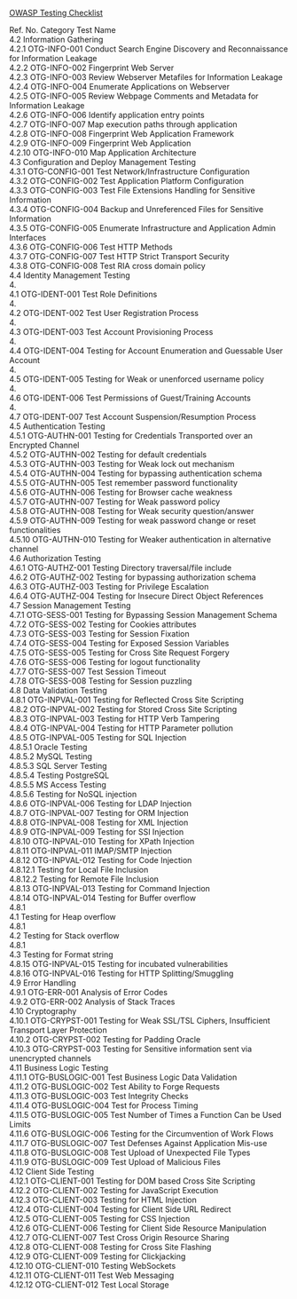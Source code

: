 [OWASP Testing Checklist](https://www.owasp.org/index.php/Testing_Checklist)


Ref. No.	Category	Test Name
<br>4.2		Information Gathering
<br>4.2.1	OTG-INFO-001	Conduct Search Engine Discovery and Reconnaissance for Information Leakage
<br>4.2.2	OTG-INFO-002	Fingerprint Web Server
<br>4.2.3	OTG-INFO-003	Review Webserver Metafiles for Information Leakage
<br>4.2.4	OTG-INFO-004	Enumerate Applications on Webserver
<br>4.2.5	OTG-INFO-005	Review Webpage Comments and Metadata for Information Leakage
<br>4.2.6	OTG-INFO-006	Identify application entry points
<br>4.2.7	OTG-INFO-007	Map execution paths through application
<br>4.2.8	OTG-INFO-008	Fingerprint Web Application Framework
<br>4.2.9	OTG-INFO-009	Fingerprint Web Application
<br>4.2.10	OTG-INFO-010	Map Application Architecture
<br>4.3		Configuration and Deploy Management Testing
<br>4.3.1	OTG-CONFIG-001	Test Network/Infrastructure Configuration
<br>4.3.2	OTG-CONFIG-002	Test Application Platform Configuration
<br>4.3.3	OTG-CONFIG-003	Test File Extensions Handling for Sensitive Information
<br>4.3.4	OTG-CONFIG-004	Backup and Unreferenced Files for Sensitive Information
<br>4.3.5	OTG-CONFIG-005	Enumerate Infrastructure and Application Admin Interfaces
<br>4.3.6	OTG-CONFIG-006	Test HTTP Methods
<br>4.3.7	OTG-CONFIG-007	Test HTTP Strict Transport Security
<br>4.3.8	OTG-CONFIG-008	Test RIA cross domain policy
<br>4.4		Identity Management Testing
<br>4.<br>4.1	OTG-IDENT-001	Test Role Definitions
<br>4.<br>4.2	OTG-IDENT-002	Test User Registration Process
<br>4.<br>4.3	OTG-IDENT-003	Test Account Provisioning Process
<br>4.<br>4.4	OTG-IDENT-004	Testing for Account Enumeration and Guessable User Account
<br>4.<br>4.5	OTG-IDENT-005	Testing for Weak or unenforced username policy
<br>4.<br>4.6	OTG-IDENT-006	Test Permissions of Guest/Training Accounts
<br>4.<br>4.7	OTG-IDENT-007	Test Account Suspension/Resumption Process
<br>4.5		Authentication Testing
<br>4.5.1	OTG-AUTHN-001	Testing for Credentials Transported over an Encrypted Channel
<br>4.5.2	OTG-AUTHN-002	Testing for default credentials
<br>4.5.3	OTG-AUTHN-003	Testing for Weak lock out mechanism
<br>4.5.4	OTG-AUTHN-004	Testing for bypassing authentication schema
<br>4.5.5	OTG-AUTHN-005	Test remember password functionality
<br>4.5.6	OTG-AUTHN-006	Testing for Browser cache weakness
<br>4.5.7	OTG-AUTHN-007	Testing for Weak password policy
<br>4.5.8	OTG-AUTHN-008	Testing for Weak security question/answer
<br>4.5.9	OTG-AUTHN-009	Testing for weak password change or reset functionalities
<br>4.5.10	OTG-AUTHN-010	Testing for Weaker authentication in alternative channel
<br>4.6		Authorization Testing
<br>4.6.1	OTG-AUTHZ-001	Testing Directory traversal/file include
<br>4.6.2	OTG-AUTHZ-002	Testing for bypassing authorization schema
<br>4.6.3	OTG-AUTHZ-003	Testing for Privilege Escalation
<br>4.6.4	OTG-AUTHZ-004	Testing for Insecure Direct Object References
<br>4.7		Session Management Testing
<br>4.7.1	OTG-SESS-001	Testing for Bypassing Session Management Schema
<br>4.7.2	OTG-SESS-002	Testing for Cookies attributes
<br>4.7.3	OTG-SESS-003	Testing for Session Fixation
<br>4.7.4	OTG-SESS-004	Testing for Exposed Session Variables
<br>4.7.5	OTG-SESS-005	Testing for Cross Site Request Forgery
<br>4.7.6	OTG-SESS-006	Testing for logout functionality
<br>4.7.7	OTG-SESS-007	Test Session Timeout
<br>4.7.8	OTG-SESS-008	Testing for Session puzzling
<br>4.8		Data Validation Testing
<br>4.8.1	OTG-INPVAL-001	Testing for Reflected Cross Site Scripting
<br>4.8.2	OTG-INPVAL-002	Testing for Stored Cross Site Scripting
<br>4.8.3	OTG-INPVAL-003	Testing for HTTP Verb Tampering
<br>4.8.4	OTG-INPVAL-004	Testing for HTTP Parameter pollution
<br>4.8.5	OTG-INPVAL-005	Testing for SQL Injection
<br>4.8.5.1		Oracle Testing
<br>4.8.5.2		MySQL Testing
<br>4.8.5.3		SQL Server Testing
<br>4.8.5.4		Testing PostgreSQL
<br>4.8.5.5		MS Access Testing
<br>4.8.5.6		Testing for NoSQL injection
<br>4.8.6	OTG-INPVAL-006	Testing for LDAP Injection
<br>4.8.7	OTG-INPVAL-007	Testing for ORM Injection
<br>4.8.8	OTG-INPVAL-008	Testing for XML Injection
<br>4.8.9	OTG-INPVAL-009	Testing for SSI Injection
<br>4.8.10	OTG-INPVAL-010	Testing for XPath Injection
<br>4.8.11	OTG-INPVAL-011	IMAP/SMTP Injection
<br>4.8.12	OTG-INPVAL-012	Testing for Code Injection
<br>4.8.12.1		Testing for Local File Inclusion
<br>4.8.12.2		Testing for Remote File Inclusion
<br>4.8.13	OTG-INPVAL-013	Testing for Command Injection
<br>4.8.14	OTG-INPVAL-014	Testing for Buffer overflow
<br>4.8.1<br>4.1		Testing for Heap overflow
<br>4.8.1<br>4.2		Testing for Stack overflow
<br>4.8.1<br>4.3		Testing for Format string
<br>4.8.15	OTG-INPVAL-015	Testing for incubated vulnerabilities
<br>4.8.16	OTG-INPVAL-016	Testing for HTTP Splitting/Smuggling
<br>4.9		Error Handling
<br>4.9.1	OTG-ERR-001	Analysis of Error Codes
<br>4.9.2	OTG-ERR-002	Analysis of Stack Traces
<br>4.10		Cryptography
<br>4.10.1	OTG-CRYPST-001	Testing for Weak SSL/TSL Ciphers, Insufficient Transport Layer Protection
<br>4.10.2	OTG-CRYPST-002	Testing for Padding Oracle
<br>4.10.3	OTG-CRYPST-003	Testing for Sensitive information sent via unencrypted channels
<br>4.11		Business Logic Testing
<br>4.11.1	OTG-BUSLOGIC-001	Test Business Logic Data Validation
<br>4.11.2	OTG-BUSLOGIC-002	Test Ability to Forge Requests
<br>4.11.3	OTG-BUSLOGIC-003	Test Integrity Checks
<br>4.11.4	OTG-BUSLOGIC-004	Test for Process Timing
<br>4.11.5	OTG-BUSLOGIC-005	Test Number of Times a Function Can be Used Limits
<br>4.11.6	OTG-BUSLOGIC-006	Testing for the Circumvention of Work Flows
<br>4.11.7	OTG-BUSLOGIC-007	Test Defenses Against Application Mis-use
<br>4.11.8	OTG-BUSLOGIC-008	Test Upload of Unexpected File Types
<br>4.11.9	OTG-BUSLOGIC-009	Test Upload of Malicious Files
<br>4.12		Client Side Testing
<br>4.12.1	OTG-CLIENT-001	Testing for DOM based Cross Site Scripting
<br>4.12.2	OTG-CLIENT-002	Testing for JavaScript Execution
<br>4.12.3	OTG-CLIENT-003	Testing for HTML Injection
<br>4.12.4	OTG-CLIENT-004	Testing for Client Side URL Redirect
<br>4.12.5	OTG-CLIENT-005	Testing for CSS Injection
<br>4.12.6	OTG-CLIENT-006	Testing for Client Side Resource Manipulation
<br>4.12.7	OTG-CLIENT-007	Test Cross Origin Resource Sharing
<br>4.12.8	OTG-CLIENT-008	Testing for Cross Site Flashing
<br>4.12.9	OTG-CLIENT-009	Testing for Clickjacking
<br>4.12.10	OTG-CLIENT-010	Testing WebSockets
<br>4.12.11	OTG-CLIENT-011	Test Web Messaging
<br>4.12.12	OTG-CLIENT-012	Test Local Storage
